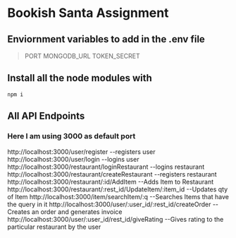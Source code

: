 # Bookish Santa Assignment

## Enviornment variables to add in the .env file

> PORT MONGODB_URL TOKEN_SECRET

## Install all the node modules with

`npm i`

## All API Endpoints 
### Here I am using 3000 as default port

http://localhost:3000/user/register    --registers user 
http://localhost:3000/user/login       --logins user
http://localhost:3000/restaurant/loginRestaurant   --logins restaurant
http://localhost:3000/restaurant/createRestaurant  --registers restaurant
http://localhost:3000/restaurant/:id/AddItem        --Adds Item to Restaurant
http://localhost:3000/restaurant/:rest_id/UpdateItem/:item_id     --Updates qty of Item
http://localhost:3000/item/searchItem/:q          --Searches Items that have the query in it
http://localhost:3000/user/:user_id/:rest_id/createOrder   --Creates an order and generates invoice
http://localhost:3000/user/:user_id/rest_id/giveRating     --Gives rating to the particular restaurant by the user

